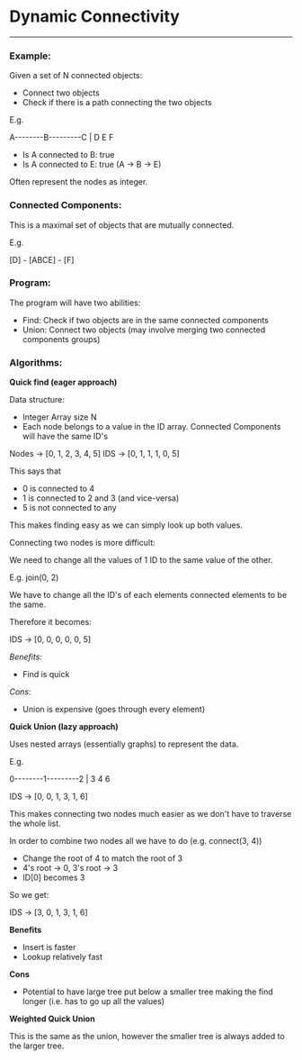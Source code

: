 # Dynamic Connectivity 
---

### Example:
Given a set of N connected objects:
* Connect two objects
* Check if there is a path connecting the two objects

E.g.

A--------B---------C
         |
D        E         F

* Is A connected to B: true
* Is A connected to E: true (A -> B -> E)

Often represent the nodes as integer.

### Connected Components:

This is a maximal set of objects that are mutually connected. 

E.g.

[D] - [ABCE] - [F]


### Program:

The program will have two abilities:

* Find: Check if two objects are in the same connected components
* Union: Connect two objects (may involve merging two connected components groups)

### Algorithms:

**Quick find (eager approach)**

Data structure: 
* Integer Array size N
* Each node belongs to a value in the ID array. Connected Components will have the same ID's

Nodes -> [0, 1, 2, 3, 4, 5]
IDS -> [0, 1, 1, 1, 0, 5]

This says that 
* 0 is connected to 4
* 1 is connected to 2 and 3 (and vice-versa)
* 5 is not connected to any

This makes finding easy as we can simply look up both values.

Connecting two nodes is more difficult:

We need to change all the values of 1 ID to the same value of the other.

E.g. join(0, 2)

We have to change all the ID's of each elements connected elements to be the same.

Therefore it becomes:

IDS -> [0, 0, 0, 0, 0, 5]

*Benefits*:
* Find is quick

*Cons*:
* Union is expensive (goes through every element)

**Quick Union (lazy approach)**

Uses nested arrays (essentially graphs) to  represent the data.

E.g.


0--------1---------2
         |
3        4         6

IDS -> [0, 0, 1, 3, 1, 6]

This makes connecting two nodes much easier as we don't have to traverse the whole list.

In order to combine two nodes all we have to do (e.g. connect(3, 4))
* Change the root of 4 to match the root of 3
* 4's root -> 0, 3's root -> 3
* ID[0] becomes 3

So we get:

IDS -> [3, 0, 1, 3, 1, 6]

**Benefits**
* Insert is faster
* Lookup relatively fast

**Cons**
* Potential to have large tree put below a smaller tree making the find longer (i.e. has to go up all the values)

**Weighted Quick Union**

This is the same as the union, however the smaller tree is always added to the larger tree.




